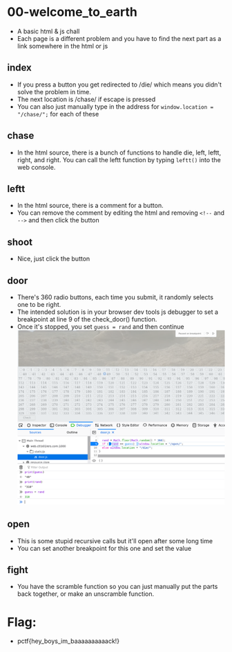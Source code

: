 # 00-welcome_to_earth
- A basic html & js chall
- Each page is a different problem and you have to find the next part as a link somewhere in the html or js


## index
- If you press a button you get redirected to /die/ which means you didn't solve the problem in time.
- The next location is /chase/ if escape is pressed
- You can also just manually type in the address for `window.location = "/chase/";` for each of these


## chase
- In the html source, there is a bunch of functions to handle die, left, leftt, right, and right. You can call the leftt function by typing `leftt()` into the web console.


## leftt
- In the html source, there is a comment for a button.
- You can remove the comment by editing the html and removing `<!--` and `-->` and then click the button


## shoot
- Nice, just click the button


## door
- There's 360 radio buttons, each time you submit, it randomly selects one to be right.
- The intended solution is in your browser dev tools js debugger to set a breakpoint at line 9 of the check\_door() function.
- Once it's stopped, you set `guess = rand` and then continue
![screenshot of breakpoint](./00_screenshot.png)


## open
- This is some stupid recursive calls but it'll open after some long time
- You can set another breakpoint for this one and set the value


## fight
- You have the scramble function so you can just manually put the parts back together, or make an unscramble function.


# Flag:
- pctf{hey_boys_im_baaaaaaaaaack!}
